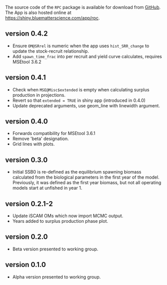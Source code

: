 The source code of the `RPC` package is available for download from [GitHub](https://www.github.com/Blue-Matter/RPC). The App is also hosted online at https://shiny.bluematterscience.com/app/rpc.

## version 0.4.2

- Ensure `OM@SRrel` is numeric when the app uses `hist_SRR_change` to update the stock-recruit relationship.
- Add `spawn_time_frac` into per recruit and yield curve calculates, requires MSEtool 3.6.2

## version 0.4.1

- Check when `MSE@Misc$extended` is empty when calculating surplus production in projections. 
- Revert so that `extended = TRUE` in shiny app (introduced in 0.4.0)
- Update deprecated arguments, use geom_line with linewidth argument.

## version 0.4.0

- Forwards compatibility for MSEtool 3.6.1
- Remove 'beta' designation.
- Grid lines with plots.

## version 0.3.0

- Initial SSB0 is re-defined as the equilibrium spawning biomass calculated from the biological parameters in the first year of the model. Previously, it was defined as the first year biomass, but not all operating models start at unfished in year 1.

## version 0.2.1-2

- Update iSCAM OMs which now import MCMC output.
- Years added to surplus production phase plot.

## version 0.2.0

- Beta version presented to working group.

## version 0.1.0

- Alpha version presented to working group.
